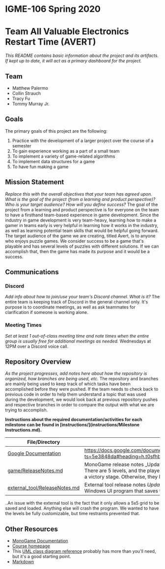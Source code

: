 # IGME-106 Spring 2020 
# Team All Valuable Electronics Restart Time (AVERT)

_This README contains basic information about the project and its artifacts. If kept up to date, it will act as a primary dashboard for the project._

## Team

- Matthew Palermo
- Collin Strauch
- Tracy Fu
- Tommy Murray Jr.

## Goals
The primary goals of this project are the following:
1. Practice with the development of a larger project over the course of a semester
2. To gain experience working as a part of a small team
3. To implement a variety of game-related algorithms 
4. To implement data structures for a game 
5. To have fun making a game

## Mission Statement
_Replace this with the overall objectives that your team has agreed upon._
_What is the goal of the project (from a learning and product perspective)? Who is your target audience? How will you define success?_
The goal of the project from a learning and product perspective is for everyone on the team to have a firsthand team-based experience in game development. Since the industry in game development is very team-heavy, learning how to make a gamer in teams early is very helpful in learning how it works in the industry, as well as learning potential team skills that would be helpful going forward. The target audience of the game we are creating, titled Avert, is to anyone who enjoys puzzle games. We consider success to be a game that's playable and has several levels of puzzles with different solutions. If we can accomplish that, then the game has made its purpose and it would be a success.

## Communications

### Discord
_Add info about how to join/use your team's Discord channel. What is it?_
The entire team is keeping track of Discord in the general channel only. It's purpose is to coordinate meetings, as well as ask teammates for clarification if someone is working alone.

### Meeting Times
_Set at least 1 out-of-class meeting time and note times when the entire group is usually free for additional meetings as needed._
Wednesdays at 12PM over a Discord voice call.

## Repository Overview
_As the project progresses, add notes here about how the repository is organized, how branches are being used, etc._
The repository and branches are mainly being used to keep track of which tasks have been accomplished before they were pushed. If the team needs to check back to previous code in order to help them understand a topic that was used during the development, we would look back at previous repository pushes and respective branches in order to compare the output with what we are trying to accomplish.

**Instructions about the required documentation/activities for each milestone can be found in [instructions/](instructions/Milestone Instructions.md).**

| File/Directory | Contents |
| -------------- | ----------- |
| [Google Documentation](TBD) | https://docs.google.com/document/d/1nSW5v7hB6X4PuBVPtCtv6lNH2kY1LTXddgQnLUTfOec/edit?ts=5e3848da#heading=h.t0sfhbwed8te
| [game/ReleaseNotes.md](src/ReleaseNotes.md) | MonoGame release notes _Update this with each milestone. ..Milestone 3 has a fully functional game. There are 5 levels, and the player can transition between them with user input. If they win, they go to a victory stage. Otherwise, they lost.
| [external_tool/ReleaseNotes.md](src/ReleaseNotes.md) | External tool release notes _Update this with each milestone._..The external tool is used with a Windows UI program that saves to a .txt file based on what the user wants the levels to contain.
..An issue with the external tool is the fact that it only allows a 5x5 grid to be saved and loaded. Anything else will crash the program. We wanted to have the levels be fully customizable, but time restraints prevented that.

## Other Resources
- [MonoGame Documentation](http://www.monogame.net/documentation/?page=main)
- [Course homepage](https://esmesh.github.io/RIT-IGME-106/)
- This [UML class diagram reference](https://www.uml-diagrams.org/class-reference.html) probably has more than you'll need, but it's a good starting point.
- [Markdown](https://docs.gitlab.com/ee/user/markdown.html)

